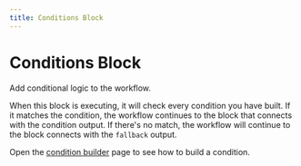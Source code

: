 ```yaml
---
title: Conditions Block
---
```


# Conditions Block

Add conditional logic to the workflow.

When this block is executing, it will check every condition you have built. If it matches the condition, the workflow continues to the block that connects with the condition output. If there's no match, the workflow will continue to the block connects with the `fallback` output.

Open the [condition builder](/api-reference/condition-builder.md) page to see how to build a condition.